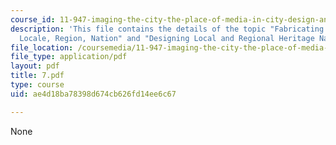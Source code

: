 ```yaml
---
course_id: 11-947-imaging-the-city-the-place-of-media-in-city-design-and-development-fall-1998
description: 'This file contains the details of the topic "Fabricating Heritage Narratives:
  Locale, Region, Nation" and "Designing Local and Regional Heritage Narratives".'
file_location: /coursemedia/11-947-imaging-the-city-the-place-of-media-in-city-design-and-development-fall-1998/ae4d18ba78398d674cb626fd14ee6c67_7.pdf
file_type: application/pdf
layout: pdf
title: 7.pdf
type: course
uid: ae4d18ba78398d674cb626fd14ee6c67

---
```

None